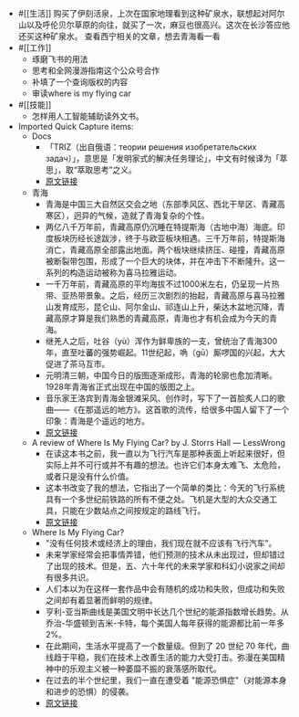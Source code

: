 - #[[生活]]
    购买了伊刻活泉，上次在国家地理看到这种矿泉水，联想起对阿尔山以及呼伦贝尔草原的向往，就买了一次，麻豆也很高兴。这次在长沙答应他还买这种矿泉水。
    查看西宁相关的文章，想去青海看一看
- #[[工作]]
    - 琢磨飞书的用法
    - 思考和全网漫游指南这个公众号合作
    - 补填了一个查询版权的内容
    - 审读where is my flying car
- #[[技能]]
    - 怎样用人工智能辅助读外文书。
- Imported Quick Capture items:
    - Docs
        - 「TRIZ（出自俄语：теории решения изобретательских задач）」，意思是「发明家式的解决任务理论」，中文有时候译为「萃思」，取“萃取思考”之义。
        - [原文链接](https://thc4xpukay.feishu.cn/docx/PDBSdMnnMoqYA3xo8GLcTVw3nTb)
    - 青海
        - 青海是中国三大自然区交会之地（东部季风区、西北干旱区、青藏高寒区），迥异的气候，造就了青海复杂的个性。
        - 两亿八千万年前，青藏高原仍沉睡在特提斯海（古地中海）海底。印度板块历经长途跋涉，终于与欧亚板块相遇。三千万年前，特提斯海消亡，青藏高原全部露出地面。两个板块继续挤压、碰撞，青藏高原被断裂带包围，形成了一个巨大的块体，并在冲击下不断隆升。这一系列的构造运动被称为喜马拉雅运动。
        - 一千万年前，青藏高原的平均海拔不过1000米左右，仍呈现一片热带、亚热带景象。之后，经历三次剧烈的抬起，青藏高原与喜马拉雅山发育成形，昆仑山、阿尔金山、祁连山上升，柴达木盆地沉降，青藏高原才算是我们熟悉的青藏高原，青海也才有机会成为今天的青海。
        - 继羌人之后，吐谷（yù）浑作为鲜卑族的一支，曾统治了青海300年，直至吐蕃的强势崛起。11世纪起，唃（gū）厮啰国的兴起，大大促进了茶马互市。
        - 元明清三朝，中国今日的版图逐渐成形，青海的轮廓也愈加清晰。1928年青海省正式出现在中国的版图之上。
        - 音乐家王洛宾到青海金银滩采风、创作时，写下了一首脍炙人口的歌曲——《在那遥远的地方》。这首歌的流传，给很多中国人留下了一个印象：青海是个遥远的地方。
        - [原文链接](https://mp.weixin.qq.com/s?src=11&timestamp=1715305059&ver=5251&signature=QYCwxOGxCaAchowx6LHntNY-V*7I8SuCSfDw*IlR*qM13Z7TVC-24UQQ73yIwYFG*AAG0YwWbU-163MBXqfVOXiXCHQXEgmq1wJFy0zvDgfUOl6TGyxX2Dk5XfiCJSF3&new=1)
    - A review of Where Is My Flying Car? by J. Storrs Hall — LessWrong
        - 在读这本书之前，我一直以为飞行汽车是那种表面上听起来很好，但实际上并不可行或并不有趣的想法。也许它们本身太难飞、太危险，或者只是没有什么价值。   
        - 这本书改变了我的想法，它指出了一个简单的类比：今天的飞行系统具有一个多世纪前铁路的所有不便之处。飞机是大型的大众交通工具，只能在少数站点之间按规定的路线飞行。
        - [原文链接](https://www.lesswrong.com/posts/Ck5cgNS2Eozc8mBeJ/a-review-of-where-is-my-flying-car-by-j-storrs-hall)
    - Where Is My Flying Car?
        - "没有任何技术或经济上的理由，我们现在就不应该有飞行汽车"。
        - 未来学家经常会把事情弄错，他们预测的技术从未出现过，但却错过了出现的技术。但是，五、六十年代的未来学家和科幻小说家之间却有很多共识。   
        - 人们本以为在这样一套作品中会有随机的成功和失败，但成功和失败之间却有着显著而鲜明的规律。
        - 亨利-亚当斯曲线是美国文明中长达几个世纪的能源指数增长趋势。从乔治-华盛顿到吉米-卡特，每个美国人每年获得的能源都比前一年多 2%。
        - 在此期间，生活水平提高了一个数量级。但到了 20 世纪 70 年代，曲线趋于平稳，我们在技术上改善生活的能力大受打击。弥漫在美国精神中的乐观主义被一种萎靡不振的衰落感所取代。
        - 在过去的半个世纪里，我们一直在遭受着 "能源恐惧症"（对能源本身和进步的恐惧）的侵袭。
        - [原文链接](https://nextbigideaclub.com/magazine/flying-car-bookbite/31831/)
